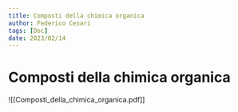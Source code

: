 ```yaml
---
title: Composti della chimica organica 
author: Federico Cesari 
tags: [Doc]
date: 2023/02/14
---
```

# Composti della chimica organica
![[Composti_della_chimica_organica.pdf]]
